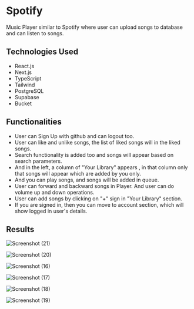 # Spotify
  Music Player similar to Spotify where user can upload songs to database and can listen to songs.

## Technologies Used
- React.js<br>
- Next.js<br>
- TypeScript<br>
- Tailwind<br>
- PostgreSQL<br>
- Supabase<br>
- Bucket<br>

## Functionalities
- User can Sign Up with github and can logout too.<br>
- User can like and unlike songs, the list of liked songs will in the liked songs.<br>
- Search functionality is added too and songs will appear based on search parameters.<br>
- And in the left, a column of "Your Library" appears , in that column only that songs will appear which are added by you only.<br>
- And you can play songs, and songs will be added in queue.<br>
- User can forward and backward songs in Player. And user can do volume up and down operations.<br>
- User can add songs by clicking on "+" sign in "Your Library" section.<br>
- If you are signed in, then you can move to account section, which will show logged in user's details.<br>

## Results
![Screenshot (21)](https://github.com/aman-s1/Spotify-Clone/assets/117725652/ca42d064-7ef4-4c59-a3a8-347de1f6ebd5)

![Screenshot (20)](https://github.com/aman-s1/Spotify-Clone/assets/117725652/e5a0fd49-3bbb-4115-b469-4f2f07063b63)

![Screenshot (16)](https://github.com/aman-s1/Spotify-Clone/assets/117725652/f3d674bf-cb1e-422d-bcac-e67748ad7b9e)

![Screenshot (17)](https://github.com/aman-s1/Spotify-Clone/assets/117725652/91af85c6-352f-47c2-8670-05e0919c70d4)

![Screenshot (18)](https://github.com/aman-s1/Spotify-Clone/assets/117725652/13a765c0-497b-45bd-aa1b-ffd050d7c80c)

![Screenshot (19)](https://github.com/aman-s1/Spotify-Clone/assets/117725652/3f98e499-09b6-44bf-96ab-a9bd914db77a)
